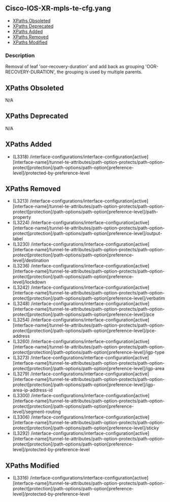 ## Cisco-IOS-XR-mpls-te-cfg.yang

- [XPaths Obsoleted](#xpaths-obsoleted)
- [XPaths Deprecated](#xpaths-deprecated)
- [XPaths Added](#xpaths-added)
- [XPaths Removed](#xpaths-removed)
- [XPaths Modified](#xpaths-modified)

### Description

Removal of leaf 'oor-recovery-duration' and add back as grouping 'OOR-RECOVERY-DURATION', the grouping is used by multiple parents.

## XPaths Obsoleted

N/A

## XPaths Deprecated

N/A

## XPaths Added

- (L3318)	/interface-configurations/interface-configuration[active][interface-name]/tunnel-te-attributes/path-option-protects/path-option-protect[protection]/path-options/path-option[preference-level]/protected-by-preference-level

## XPaths Removed

- (L3213)	/interface-configurations/interface-configuration[active][interface-name]/tunnel-te-attributes/path-option-protects/path-option-protect[protection]/path-options/path-option[preference-level]/path-property
- (L3224)	/interface-configurations/interface-configuration[active][interface-name]/tunnel-te-attributes/path-option-protects/path-option-protect[protection]/path-options/path-option[preference-level]/output-label
- (L3230)	/interface-configurations/interface-configuration[active][interface-name]/tunnel-te-attributes/path-option-protects/path-option-protect[protection]/path-options/path-option[preference-level]/destination
- (L3236)	/interface-configurations/interface-configuration[active][interface-name]/tunnel-te-attributes/path-option-protects/path-option-protect[protection]/path-options/path-option[preference-level]/lockdown
- (L3242)	/interface-configurations/interface-configuration[active][interface-name]/tunnel-te-attributes/path-option-protects/path-option-protect[protection]/path-options/path-option[preference-level]/verbatim
- (L3248)	/interface-configurations/interface-configuration[active][interface-name]/tunnel-te-attributes/path-option-protects/path-option-protect[protection]/path-options/path-option[preference-level]/pce
- (L3254)	/interface-configurations/interface-configuration[active][interface-name]/tunnel-te-attributes/path-option-protects/path-option-protect[protection]/path-options/path-option[preference-level]/pce-address
- (L3260)	/interface-configurations/interface-configuration[active][interface-name]/tunnel-te-attributes/path-option-protects/path-option-protect[protection]/path-options/path-option[preference-level]/igp-type
- (L3273)	/interface-configurations/interface-configuration[active][interface-name]/tunnel-te-attributes/path-option-protects/path-option-protect[protection]/path-options/path-option[preference-level]/igp-area
- (L3279)	/interface-configurations/interface-configuration[active][interface-name]/tunnel-te-attributes/path-option-protects/path-option-protect[protection]/path-options/path-option[preference-level]/igp-area-ip-address-id
- (L3300)	/interface-configurations/interface-configuration[active][interface-name]/tunnel-te-attributes/path-option-protects/path-option-protect[protection]/path-options/path-option[preference-level]/segment-routing
- (L3306)	/interface-configurations/interface-configuration[active][interface-name]/tunnel-te-attributes/path-option-protects/path-option-protect[protection]/path-options/path-option[preference-level]/sticky
- (L3292)	/interface-configurations/interface-configuration[active][interface-name]/tunnel-te-attributes/path-option-protects/path-option-protect[protection]/path-options/path-option[preference-level]/protected-by-preference-level

## XPaths Modified

- (L3316)	/interface-configurations/interface-configuration[active][interface-name]/tunnel-te-attributes/path-option-protects/path-option-protect[protection]/path-options/path-option[preference-level]/protected-by-preference-level

